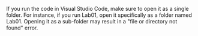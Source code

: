 If you run the code in Visual Studio Code, make sure to open it as a single folder. For instance, if you run Lab01, open it specifically as a folder named Lab01. Opening it as a sub-folder may result in a "file or directory not found" error.
